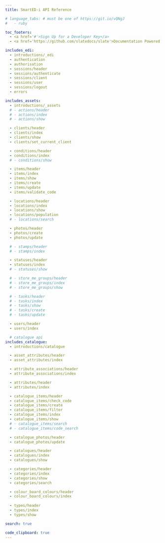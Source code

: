 ```yaml
---
title: SmartED-i API Reference

# language_tabs: # must be one of https://git.io/vQNgJ
#   - ruby

toc_footers:
  - <a href='#'>Sign Up for a Developer Key</a>
  - <a href='https://github.com/slatedocs/slate'>Documentation Powered by Slate</a>

includes_edi:
  - introductions/_edi
  - authentication
  - authorisation
  - sessions/header
  - sessions/authenticate
  - sessions/client
  - sessions/user
  - sessions/logout
  - errors

includes_assets:
  - introductions/_assets
  # - actions/header
  # - actions/index
  # - actions/show

  - clients/header
  - clients/index
  - clients/show
  - clients/set_current_client

  - conditions/header
  - conditions/index
  # - conditions/show

  - items/header
  - items/index
  - items/show
  - items/create
  - items/update
  - items/validate_code

  - locations/header
  - locations/index
  - locations/show
  - locations/population
  # - locations/search

  - photos/header
  - photos/create
  - photos/update

  # - stamps/header
  # - stamps/index

  - statuses/header
  - statuses/index
  # - statuses/show

  # - store_me_groups/header
  # - store_me_groups/index
  # - store_me_groups/show

  # - tasks/header
  # - tasks/index
  # - tasks/show
  # - tasks/create
  # - tasks/update

  - users/header
  - users/index

  # catalogue api
includes_catalogue:
  - introductions/catalogue

  - asset_attributes/header
  - asset_attributes/index

  - attribute_associations/header
  - attribute_associations/index

  - attributes/header
  - attributes/index

  - catalogue_items/header
  - catalogue_items/check_code
  - catalogue_items/create
  - catalogue_items/filter
  - catalogue_items/index
  - catalogue_items/show
  # - catalogue_items/search
  # - catalogue_items/code_search

  - catalogue_photos/header
  - catalogue_photos/update

  - catalogues/header
  - catalogues/index
  - catalogues/show

  - categories/header
  - categories/index
  - categories/show
  - categories/search

  - colour_board_colours/header
  - colour_board_colours/index
  
  - types/header
  - types/index
  - types/show

search: true

code_clipboard: true
---
```

